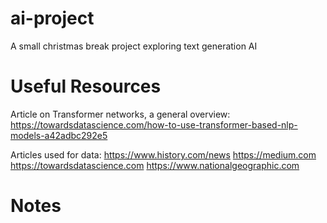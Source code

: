 # ai-project
A small christmas break project exploring text generation AI

# Useful Resources
Article on Transformer networks, a general overview:
https://towardsdatascience.com/how-to-use-transformer-based-nlp-models-a42adbc292e5

Articles used for data:
https://www.history.com/news
https://medium.com
https://towardsdatascience.com
https://www.nationalgeographic.com

# Notes
